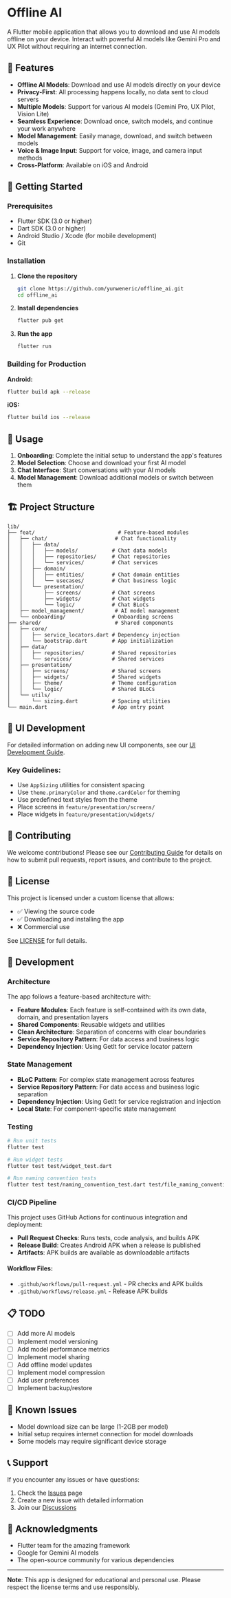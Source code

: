 # Offline AI

A Flutter mobile application that allows you to download and use AI models offline on your device. Interact with powerful AI models like Gemini Pro and UX Pilot without requiring an internet connection.

## 🌟 Features

- **Offline AI Models**: Download and use AI models directly on your device
- **Privacy-First**: All processing happens locally, no data sent to cloud servers
- **Multiple Models**: Support for various AI models (Gemini Pro, UX Pilot, Vision Lite)
- **Seamless Experience**: Download once, switch models, and continue your work anywhere
- **Model Management**: Easily manage, download, and switch between models
- **Voice & Image Input**: Support for voice, image, and camera input methods
- **Cross-Platform**: Available on iOS and Android

## 🚀 Getting Started

### Prerequisites

- Flutter SDK (3.0 or higher)
- Dart SDK (3.0 or higher)
- Android Studio / Xcode (for mobile development)
- Git

### Installation

1. **Clone the repository**
   ```bash
   git clone https://github.com/yunweneric/offline_ai.git
   cd offline_ai
   ```

2. **Install dependencies**
   ```bash
   flutter pub get
   ```

3. **Run the app**
   ```bash
   flutter run
   ```

### Building for Production

**Android:**
```bash
flutter build apk --release
```

**iOS:**
```bash
flutter build ios --release
```

## 📱 Usage

1. **Onboarding**: Complete the initial setup to understand the app's features
2. **Model Selection**: Choose and download your first AI model
3. **Chat Interface**: Start conversations with your AI models
4. **Model Management**: Download additional models or switch between them

## 🏗️ Project Structure

```
lib/
├── feat/                           # Feature-based modules
│   ├── chat/                      # Chat functionality
│   │   ├── data/
│   │   │   ├── models/           # Chat data models
│   │   │   ├── repositories/     # Chat repositories
│   │   │   └── services/         # Chat services
│   │   ├── domain/
│   │   │   ├── entities/         # Chat domain entities
│   │   │   └── usecases/         # Chat business logic
│   │   └── presentation/
│   │       ├── screens/          # Chat screens
│   │       ├── widgets/          # Chat widgets
│   │       └── logic/            # Chat BLoCs
│   ├── model_management/          # AI model management
│   └── onboarding/               # Onboarding screens
├── shared/                        # Shared components
│   ├── core/
│   │   ├── service_locators.dart # Dependency injection
│   │   └── bootstrap.dart        # App initialization
│   ├── data/
│   │   ├── repositories/         # Shared repositories
│   │   └── services/             # Shared services
│   ├── presentation/
│   │   ├── screens/              # Shared screens
│   │   ├── widgets/              # Shared widgets
│   │   ├── theme/                # Theme configuration
│   │   └── logic/                # Shared BLoCs
│   └── utils/
│       └── sizing.dart           # Spacing utilities
└── main.dart                     # App entry point
```

## 🎨 UI Development

For detailed information on adding new UI components, see our [UI Development Guide](docs/ui.md).

### Key Guidelines:
- Use `AppSizing` utilities for consistent spacing
- Use `theme.primaryColor` and `theme.cardColor` for theming
- Use predefined text styles from the theme
- Place screens in `feature/presentation/screens/`
- Place widgets in `feature/presentation/widgets/`

## 🤝 Contributing

We welcome contributions! Please see our [Contributing Guide](CONTRIBUTING.md) for details on how to submit pull requests, report issues, and contribute to the project.

## 📄 License

This project is licensed under a custom license that allows:
- ✅ Viewing the source code
- ✅ Downloading and installing the app
- ❌ Commercial use

See [LICENSE](LICENSE) for full details.

## 🔧 Development

### Architecture

The app follows a feature-based architecture with:
- **Feature Modules**: Each feature is self-contained with its own data, domain, and presentation layers
- **Shared Components**: Reusable widgets and utilities
- **Clean Architecture**: Separation of concerns with clear boundaries
- **Service Repository Pattern**: For data access and business logic
- **Dependency Injection**: Using GetIt for service locator pattern

### State Management

- **BLoC Pattern**: For complex state management across features
- **Service Repository Pattern**: For data access and business logic separation
- **Dependency Injection**: Using GetIt for service registration and injection
- **Local State**: For component-specific state management

### Testing

```bash
# Run unit tests
flutter test

# Run widget tests
flutter test test/widget_test.dart

# Run naming convention tests
flutter test test/naming_convention_test.dart test/file_naming_convention_test.dart
```

### CI/CD Pipeline

This project uses GitHub Actions for continuous integration and deployment:

- **Pull Request Checks**: Runs tests, code analysis, and builds APK
- **Release Build**: Creates Android APK when a release is published
- **Artifacts**: APK builds are available as downloadable artifacts

#### Workflow Files:
- `.github/workflows/pull-request.yml` - PR checks and APK builds
- `.github/workflows/release.yml` - Release APK builds

## 📋 TODO

- [ ] Add more AI models
- [ ] Implement model versioning
- [ ] Add model performance metrics
- [ ] Implement model sharing
- [ ] Add offline model updates
- [ ] Implement model compression
- [ ] Add user preferences
- [ ] Implement backup/restore

## 🐛 Known Issues

- Model download size can be large (1-2GB per model)
- Initial setup requires internet connection for model downloads
- Some models may require significant device storage

## 📞 Support

If you encounter any issues or have questions:

1. Check the [Issues](https://github.com/yunweneric/offline_ai/issues) page
2. Create a new issue with detailed information
3. Join our [Discussions](https://github.com/yunweneric/offline_ai/discussions)

## 🙏 Acknowledgments

- Flutter team for the amazing framework
- Google for Gemini AI models
- The open-source community for various dependencies

---

**Note**: This app is designed for educational and personal use. Please respect the license terms and use responsibly.
